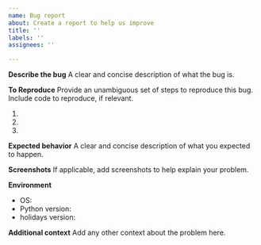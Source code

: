 ```yaml
---
name: Bug report
about: Create a report to help us improve
title: ''
labels: ''
assignees: ''

---
```


**Describe the bug**
A clear and concise description of what the bug is.

**To Reproduce**
Provide an unambiguous set of steps to reproduce this bug.
Include code to reproduce, if relevant.

1.
1.
1.

**Expected behavior**
A clear and concise description of what you expected to happen.

**Screenshots**
If applicable, add screenshots to help explain your problem.

**Environment**

- OS:
- Python version:
- holidays version:

**Additional context**
Add any other context about the problem here.
